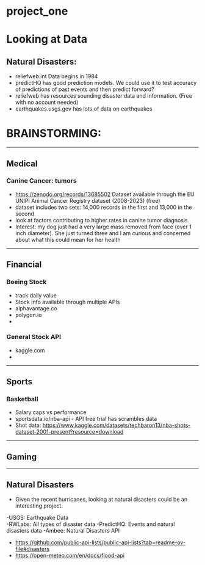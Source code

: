 # project_one

# Looking at Data
## Natural Disasters:
- reliefweb.int Data begins in 1984
- predictHQ has good prediction models. We could use it to test accuracy of predictions of past events and then predict forward?
- reliefweb has resources sounding disaster data and information. (Free with no account needed)
- earthquakes.usgs.gov has lots of data on earthquakes


# BRAINSTORMING:
***
## Medical
### Canine Cancer: tumors
- https://zenodo.org/records/13685502 Dataset available through the EU UNIPI Animal Cancer Registry dataset (2008-2023) (free)
- dataset includes two sets: 14,000 records in the first and 13,000 in the second
- look at factors contributing to higher rates in canine tumor diagnosis
- Interest: my dog just had a very large mass removed from face (over 1 inch diameter). She just turned three and I am curious and concerned about what this could mean for her health
***
## Financial
### Boeing Stock 
- track daily value
- Stock info available through multiple APIs
- alphavantage.co
- polygon.io
- 
### General Stock API
- kaggle.com
- 

***
## Sports
### Basketball
- Salary caps vs performance
- sportsdata.io/nba-api  - API free trial has scrambles data
- Shot data: https://www.kaggle.com/datasets/techbaron13/nba-shots-dataset-2001-present?resource=download


***
## Gaming

***
## Natural Disasters
- Given the recent hurricanes, looking at natural disasters could be an interesting project.

-USGS: Earthquake Data	
-RWLabs: All types of disaster data	
-PredictHQ: Events and natural disasters data
-Ambee: Natural Disasters API

- https://github.com/public-api-lists/public-api-lists?tab=readme-ov-file#disasters
- https://open-meteo.com/en/docs/flood-api
